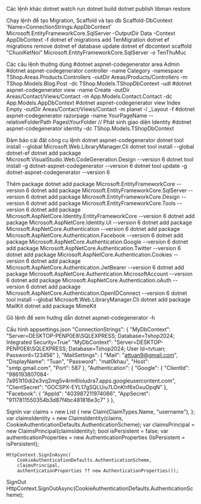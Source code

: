 Các lệnh khác
dotnet watch run
dotnet build
dotnet publish
libman restore

Chạy lệnh để tạo Migration, Scaffold và tạo db
Scaffold-DbContext 'Name=ConnectionStrings:AppDbContext' Microsoft.EntityFrameworkCore.SqlServer -OutputDir Data -Context AppDbContext -f
dotnet ef migrations add TenMigration
dotnet ef migrations remove
dotnet ef database update
dotnet ef dbcontext scaffold "ChuoiKetNoi" Microsoft.EntityFrameworkCore.SqlServer -o TenThuMuc

Các câu lệnh thường dùng
#dotnet aspnet-codegenerator area Admin
#dotnet aspnet-codegenerator controller -name Category -namespace TShop.Areas.Products.Controllers -outDir Areas/Products/Controllers -m TShop.Models.Blog.Post -dc TShop.Models.TShopDbContext -udl
#dotnet aspnet-codegenerator view -name Create -outDir Areas/Contact/Views/Contact -m App.Models.Contact.Contact -dc App.Models.AppDbContext
#dotnet aspnet-codegenerator view Index Empty -outDir Areas/Contact/Views/Contact -m planet -l \_Layout -f
#dotnet aspnet-codegenerator razorpage -name YourPageName --relativeFolderPath Pages\YourFolder
// Phát sinh giao diện Identity
#dotnet aspnet-codegenerator identity -dc TShop.Models.TShopDbContext

Đảm bảo cài đặt công cụ lệnh dotnet aspnet-codegenerator
dotnet tool install --global Microsoft.Web.LibraryManager.Cli
dotnet tool install --global dotnet-ef
dotnet add package Microsoft.VisualStudio.Web.CodeGeneration.Design --version 6
dotnet tool install -g dotnet-aspnet-codegenerator --version 6
dotnet tool update -g dotnet-aspnet-codegenerator --version 6

Thêm package
dotnet add package Microsoft.EntityFrameworkCore --version 6
dotnet add package Microsoft.EntityFrameworkCore.SqlServer --version 6
dotnet add package Microsoft.EntityFrameworkCore.Design --version 6
dotnet add package Microsoft.EntityFrameworkCore.Tools --version 6
dotnet add package Microsoft.AspNetCore.Identity.EntityFrameworkCore --version 6
dotnet add package Microsoft.AspNetCore.Identity.UI --version 6
dotnet add package Microsoft.AspNetCore.Authentication --version 6
dotnet add package Microsoft.AspNetCore.Authentication.Facebook --version 6
dotnet add package Microsoft.AspNetCore.Authentication.Google --version 6
dotnet add package Microsoft.AspNetCore.Authentication.Twitter --version 6
dotnet add package Microsoft.AspNetCore.Authentication.Cookies --version 6
dotnet add package Microsoft.AspNetCore.Authentication.JwtBearer --version 6
dotnet add package Microsoft.AspNetCore.Authentication.MicrosoftAccount --version 6
dotnet add package Microsoft.AspNetCore.Authentication.oAuth --version 6
dotnet add package Microsoft.AspNetCore.Authentication.OpenIDConnect --version 6
dotnet tool install --global Microsoft.Web.LibraryManager.Cli
dotnet add package MailKit
dotnet add package MimeKit

Gõ lệnh để xem hướng dẫn
dotnet aspnet-codegenerator -h

Cấu hình appsettings.json
"ConnectionStrings": {
"MyDbContext": "Server=DESKTOP-PENP0E8\\SQLEXPRESS; Database=Tshop2024; Integrated Security=True"
"MyDbContext": "Server=DESKTOP-PENP0E8\\SQLEXPRESS; Database=Tshop2024; User Id=tvtuan; Password=123456"
},
"MailSettings": {
"Mail": "attuan9@gmail.com",
"DisplayName": "Tuan",
"Password": "mat0khau",
"Host": "smtp.gmail.com",
"Port": 587
},
"Authentication": {
"Google": {
"ClientId": "986193807084-7a951t10di2e3vq2mg5v4rm6loludra7.apps.googleusercontent.com",
"ClientSecret": "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"
},
"Facebook": {
"AppId": "403987211974066",
"AppSecret": "9117811550354b3d87f4bc481816e3c7"
}
},

SignIn
var claims = new List<Claim> { new Claim(ClaimTypes.Name, "username"), };
var claimsIdentity = new ClaimsIdentity(claims, CookieAuthenticationDefaults.AuthenticationScheme);
var claimsPrincipal = new ClaimsPrincipal(claimsIdentity);
bool isPersistent = false;
var authenticationProperties = new AuthenticationProperties {IsPersistent = isPersistent};

    HttpContext.SignInAsync(
        CookieAuthenticationDefaults.AuthenticationScheme,
        claimsPrincipal,
        authenticationProperties ?? new AuthenticationProperties());

SignOut
HttpContext.SignOutAsync(CookieAuthenticationDefaults.AuthenticationScheme);
